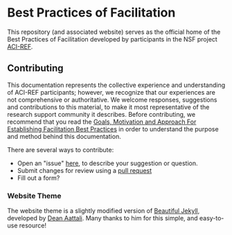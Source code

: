 # Best Practices of Facilitation

This repository (and associated website) serves as the official home of the 
Best Practices of Facilitation developed by participants in the NSF project 
[ACI-REF](http://www.aciref.org).  

## Contributing

This documentation represents the collective experience and understanding of 
ACI-REF participants; however, we recognize that our experiences are not 
comprehensive or authoritative.  We welcome responses, suggestions 
and contributions to this material, to make it most representative of the 
research support community it describes.  Before contributing, we recommend that 
you read the [Goals, Motivation and Approach For Establishing Facilitation 
Best Practices](http://aci-ref.github.io/facilitation_best_practices/introduction/#goals) in 
order to understand the purpose and method behind this documentation.  

There are several ways to contribute: 

* Open an "issue" [here](issues), to describe your suggestion or question. 
* Submit changes for review using a [pull request](pulls)
* Fill out a form?  

### Website Theme

The website theme is a slightly modified version 
of [Beautiful Jekyll](https://github.com/daattali/beautiful-jekyll), 
developed by [Dean Aattali](http://deanattali.com/).  Many thanks to him 
for this simple, and easy-to-use resource!  